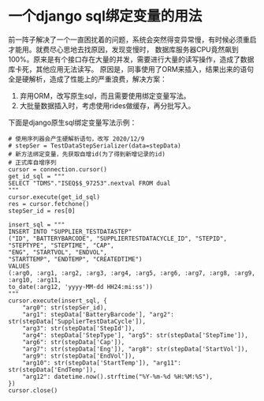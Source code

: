 # 一个django sql绑定变量的用法

前一阵子解决了一个一直困扰着的问题，系统会突然得变异常慢，有时候必须重启才能用。就费尽心思地去找原因，发现变慢时，
数据库服务器CPU竟然飙到100%。原来是有个接口存在大量的并发，需要进行大量的读写操作，造成了数据库卡死，其他应用无法读写。
原因是，同事使用了ORM来插入，结果出来的语句全是硬解析，造成了性能上的严重浪费，解决方案：
1. 弃用ORM，改写原生sql，而且需要使用绑定变量写法。
2. 大批量数据插入时，考虑使用rides做缓存，再分批写入。

下面是django原生sql绑定变量写法示例：
``` 
# 使用序列器会产生硬解析语句，改写 2020/12/9
# stepSer = TestDataStepSerializer(data=stepData)
# 新方法绑定变量，先获取自增id(为了得到新增记录的id)
# 正式库自增序列
cursor = connection.cursor()
get_id_sql = """
SELECT "TDMS"."ISEQ$$_97253".nextval FROM dual
"""
cursor.execute(get_id_sql)
res = cursor.fetchone()
stepSer_id = res[0]

insert_sql = """
INSERT INTO "SUPPLIER_TESTDATASTEP"
("ID", "BATTERYBARCODE", "SUPPLIERTESTDATACYCLE_ID", "STEPID",
"STEPTYPE", "STEPTIME", "CAP",
"ENG", "STARTVOL", "ENDVOL",
"STARTTEMP", "ENDTEMP", "CREATEDTIME")
VALUES
(:arg0, :arg1, :arg2, :arg3, :arg4, :arg5, :arg6, :arg7, :arg8, :arg9, :arg10, :arg11,
to_date(:arg12, 'yyyy-MM-dd HH24:mi:ss'))
"""
cursor.execute(insert_sql, {
    "arg0": str(stepSer_id),
    "arg1": stepData['BatteryBarcode'], "arg2": str(stepData['SupplierTestDataCycle']),
    "arg3": str(stepData['StepId']),
    "arg4": stepData['StepType'], "arg5": str(stepData['StepTime']),
    "arg6": str(stepData['Cap']),
    "arg7": str(stepData['Eng']), "arg8": str(stepData['StartVol']),
    "arg9": str(stepData['EndVol']),
    "arg10": str(stepData['StartTemp']), "arg11": str(stepData['EndTemp']),
    "arg12": datetime.now().strftime("%Y-%m-%d %H:%M:%S"),
})
cursor.close()
```

